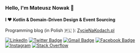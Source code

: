 ### Hello, I'm Mateusz Nowak 👋 
#### I ❤️ Kotlin & Domain-Driven Design & Event Sourcing

Programming blog (in Polish 🇵🇱 ): [ZycieNaKodach.pl](https://zycienakodach.pl)

<a href="https://www.linkedin.com/in/nowakmat/" target="_blank"><img src="https://img.shields.io/badge/LinkedIn-%230077B5.svg?&style=flat-square&logo=linkedin&logoColor=white" alt="LinkedIn"></a>
[![Twitter Badge](https://img.shields.io/badge/-Twitter-1da1f2?style=flat-square&labelColor=1da1f2&logo=twitter&logoColor=white&link=https://twitter.com/MateuszNaKodach/)](https://twitter.com/MateuszNaKodach/)
[![Gmail Badge](https://img.shields.io/badge/-Gmail-c14438?style=flat-square&logo=Gmail&logoColor=white&link=mailto:kontakt.mateusznowak@gmail.com)](mailto:kontakt.mateusznowak@gmail.com)
[![Facebook Badge](https://img.shields.io/badge/-Facebook-3b5998?style=flat-square&labelColor=3b5998&logo=facebook&logoColor=white&link=https://www.facebook.com/mateusz.nowak.7796/)](https://www.facebook.com/mateusz.nowak.7796/)
<a href="https://www.https://www.instagram.com/zycienakodach.pl/" target="_blank"><img src="https://img.shields.io/badge/Instagram-%23E4405F.svg?&style=flat-square&logo=instagram&logoColor=white" alt="Instagram"></a>
[![Stack Overflow](https://img.shields.io/badge/-Stack%20Overflow-222222?style=flat-square&logo=stack-overflow&logoColor=white&link=https://stackoverflow.com/users/6715769/mateusz-nowak?tab=profile)](https://stackoverflow.com/users/6715769/mateusz-nowak?tab=profile)

<!--
**nowakprojects/nowakprojects** is a ✨ _special_ ✨ repository because its `README.md` (this file) appears on your GitHub profile.
![github stats](https://github-readme-stats.vercel.app/api?username=nowakprojects&show_icons=true)
[![DEV Badge](https://img.shields.io/badge/-DEV.to-000?style=flat-square&logo=dev.to&logoColor=white&link=https://dev.to/weltonfelix)](https://dev.to/weltonfelix)
[![Medium Badge](https://img.shields.io/badge/-Medium-000?style=flat-square&logo=Medium&logoColor=white&&link=https://medium.com/@weltonfelix)](https://medium.com/@weltonfelix)
[![Whatsapp Badge](https://img.shields.io/badge/-Whatsapp-4CA143?style=flat-square&labelColor=4CA143&logo=whatsapp&logoColor=white&link=https://api.whatsapp.com/send?phone=5581984434580&text=Hi!)](https://api.whatsapp.com/send?phone=5581984434580&text=Hi!)

<br />

<div><p>The projects I am currently working on: </p></div>

[![ReadMe Card](https://github-readme-stats.vercel.app/api/pin/?username=nowakprojects&repo=kt-time-traveler)](https://github.com/nowakprojects/kt-time-traveler)
[![ReadMe Card](https://github-readme-stats.vercel.app/api/pin/?username=nowakprojects&repo=DDD.EventSourcing.PortsAndAdapters.TypeScript.NestJS.Chess)](https://github.com/nowakprojects/DDD.EventSourcing.PortsAndAdapters.TypeScript.NestJS.Chess)


Here are some ideas to get you started:

- 🔭 I’m currently working on ...
- 🌱 I’m currently learning ...
- 👯 I’m looking to collaborate on ...
- 🤔 I’m looking for help with ...
- 💬 Ask me about ...
- 📫 How to reach me: ...
- 😄 Pronouns: ...
- ⚡ Fun fact: ...
-->
